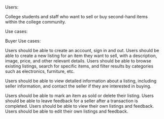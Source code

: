 Users:

College students and staff who want to sell or buy second-hand items within the college community.

Use cases:

Buyer Use cases:


Users should be able to create an account, sign in and out.
Users should be able to create a new listing for an item they want to sell, with a description, image, price, and other relevant details.
Users should be able to browse existing listings, search for specific items, and filter results by categories such as electronics, furniture, etc.

Users should be able to view detailed information about a listing, including seller information, and contact the seller if they are interested in buying.

Users should be able to mark an item as sold or delete their listing.
Users should be able to leave feedback for a seller after a transaction is completed.
Users should be able to view their own listings and feedback.
Users should be able to edit their own listings and feedback.


